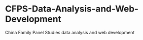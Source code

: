 # CFPS-Data-Analysis-and-Web-Development
China Family Panel Studies data analysis and web development
